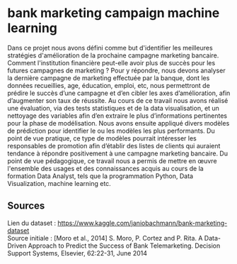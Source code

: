 # bank marketing campaign machine learning

Dans ce projet nous avons défini comme but d'identifier les meilleures stratégies d'amélioration de la prochaine campagne marketing bancaire. Comment l'institution financière peut-elle avoir plus de succès pour les futures campagnes de marketing ? Pour y répondre, nous devons analyser la dernière campagne de marketing effectuée par la banque, dont les données recueillies, age, éducation, emploi, etc, nous permettront de prédire le succès d’une campagne et d’en cibler les axes d’amélioration, afin d’augmenter son taux de réussite. 
Au cours de ce travail nous avons réalisé une évaluation, via des tests statistiques et de la data visualisation, et un nettoyage des variables afin d’en extraire le plus d’informations pertinentes pour la phase de modélisation. Nous avons ensuite appliqué divers modèles de prédiction pour identifier le ou les modèles les plus performants.
Du point de vue pratique, ce type de modèles pourrait intéresser les responsables de promotion afin d’établir des listes de clients qui auraient tendance à répondre positivement à une campagne marketing bancaire.
Du point de vue pédagogique, ce travail nous a permis de mettre en œuvre l'ensemble des usages et des connaissances acquis au cours de la formation Data Analyst, tels que la programmation Python, Data Visualization, machine learning etc.

## Sources

Lien du dataset : https://www.kaggle.com/janiobachmann/bank-marketing-dataset \
Source initiale : [Moro et al., 2014] S. Moro, P. Cortez and P. Rita. A Data-Driven Approach to Predict the Success of Bank Telemarketing. Decision Support Systems, Elsevier, 62:22-31, June 2014
